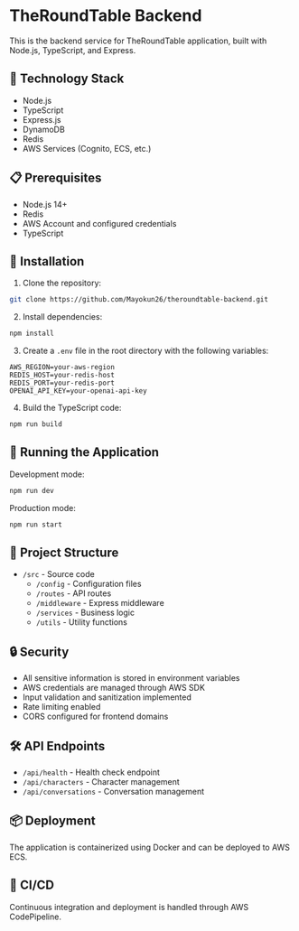 # TheRoundTable Backend

This is the backend service for TheRoundTable application, built with Node.js, TypeScript, and Express.

## 🚀 Technology Stack

- Node.js
- TypeScript
- Express.js
- DynamoDB
- Redis
- AWS Services (Cognito, ECS, etc.)

## 📋 Prerequisites

- Node.js 14+
- Redis
- AWS Account and configured credentials
- TypeScript

## 🔧 Installation

1. Clone the repository:
```bash
git clone https://github.com/Mayokun26/theroundtable-backend.git
```

2. Install dependencies:
```bash
npm install
```

3. Create a `.env` file in the root directory with the following variables:
```
AWS_REGION=your-aws-region
REDIS_HOST=your-redis-host
REDIS_PORT=your-redis-port
OPENAI_API_KEY=your-openai-api-key
```

4. Build the TypeScript code:
```bash
npm run build
```

## 🚀 Running the Application

Development mode:
```bash
npm run dev
```

Production mode:
```bash
npm run start
```

## 📁 Project Structure

- `/src` - Source code
  - `/config` - Configuration files
  - `/routes` - API routes
  - `/middleware` - Express middleware
  - `/services` - Business logic
  - `/utils` - Utility functions

## 🔒 Security

- All sensitive information is stored in environment variables
- AWS credentials are managed through AWS SDK
- Input validation and sanitization implemented
- Rate limiting enabled
- CORS configured for frontend domains

## 🛠️ API Endpoints

- `/api/health` - Health check endpoint
- `/api/characters` - Character management
- `/api/conversations` - Conversation management

## 📦 Deployment

The application is containerized using Docker and can be deployed to AWS ECS.

## 🔄 CI/CD

Continuous integration and deployment is handled through AWS CodePipeline.
